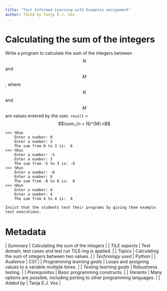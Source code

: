 ```yaml
---
title: "Test Informed Learning with Examples assignment"
author: TILEd by Tanja E.J. Vos
...
```


# Calculating the sum of the integers





Write a program to calculate the sum of the integers between $$N$$ and
$$M$$, where $$N$$ and $$M$$ are values entered by the user. `result` =
$$\sum_{n = N}^{M} n$$


```small
>>> %Run 
    Enter a number: 0
    Enter a number: 3
    The sum from 0 to 3 is:  6
>>> %Run 
    Enter a number: -5
    Enter a number: 3
    The sum from -5 to 3 is: -9
>>> %Run 
    Enter a number: -8
    Enter a number: 8
    The sum from -8 to 8 is:  0
>>> %Run 
    Enter a number: 4
    Enter a number: 4
    The sum from 4 to 4 is:  4
```

```testruntile
Insist that the students test their programs by giving them example
test executions.
```

# Metadata

| *Summary*                     | Calculating the sum of the integers |
| *TILE aspects*                | Test domain, test cases and test run TILE-ing is applied. |
| *Topics*                      | Calculating the sum of integers between two values. |
| *Technology used*             | Python |
| *Audience*                    | CS1 |
| *Programming learning goals*  | Loops and assigning values to a variable multiple times. |
| *Testing learning goals*      | Robustness testing. |
| *Prerequisites*               | Basic programming constructs. |
| *Variants*                    | Many options are possible, including porting to other programming languages. | 
| *Added by*                    | Tanja E.J. Vos |   

